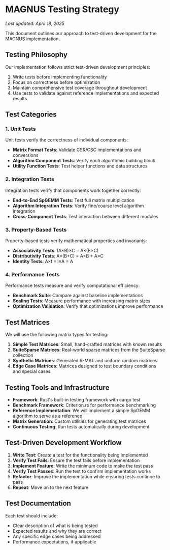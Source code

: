 # MAGNUS Testing Strategy

*Last updated: April 18, 2025*

This document outlines our approach to test-driven development for the MAGNUS implementation.

## Testing Philosophy

Our implementation follows strict test-driven development principles:
1. Write tests before implementing functionality
2. Focus on correctness before optimization
3. Maintain comprehensive test coverage throughout development
4. Use tests to validate against reference implementations and expected results

## Test Categories

### 1. Unit Tests

Unit tests verify the correctness of individual components:

- **Matrix Format Tests**: Validate CSR/CSC implementations and conversions
- **Algorithm Component Tests**: Verify each algorithmic building block
- **Utility Function Tests**: Test helper functions and data structures

### 2. Integration Tests

Integration tests verify that components work together correctly:

- **End-to-End SpGEMM Tests**: Test full matrix multiplication
- **Algorithm Integration Tests**: Verify fine/coarse level algorithm integration
- **Cross-Component Tests**: Test interaction between different modules
  
### 3. Property-Based Tests

Property-based tests verify mathematical properties and invariants:

- **Associativity Tests**: (A×B)×C = A×(B×C)
- **Distributivity Tests**: A×(B+C) = A×B + A×C
- **Identity Tests**: A×I = I×A = A

### 4. Performance Tests

Performance tests measure and verify computational efficiency:

- **Benchmark Suite**: Compare against baseline implementations
- **Scaling Tests**: Measure performance with increasing matrix sizes
- **Optimization Validation**: Verify that optimizations improve performance

## Test Matrices

We will use the following matrix types for testing:

1. **Simple Test Matrices**: Small, hand-crafted matrices with known results
2. **SuiteSparse Matrices**: Real-world sparse matrices from the SuiteSparse collection
3. **Synthetic Matrices**: Generated R-MAT and uniform random matrices
4. **Edge Case Matrices**: Matrices designed to test boundary conditions and special cases

## Testing Tools and Infrastructure

- **Framework**: Rust's built-in testing framework with cargo test
- **Benchmark Framework**: Criterion.rs for performance benchmarking
- **Reference Implementation**: We will implement a simple SpGEMM algorithm to serve as a reference
- **Matrix Generation**: Custom utilities for generating test matrices
- **Continuous Testing**: Run tests automatically during development

## Test-Driven Development Workflow

1. **Write Test**: Create a test for the functionality being implemented
2. **Verify Test Fails**: Ensure the test fails before implementation
3. **Implement Feature**: Write the minimum code to make the test pass
4. **Verify Test Passes**: Run the test to confirm implementation works
5. **Refactor**: Improve the implementation while ensuring tests continue to pass
6. **Repeat**: Move on to the next feature

## Test Documentation

Each test should include:
- Clear description of what is being tested
- Expected results and why they are correct
- Any specific edge cases being addressed
- Performance expectations, if applicable